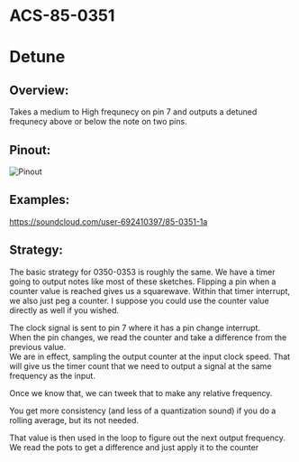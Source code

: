 # ACS-85-0351
Detune
==============

## Overview:
Takes a medium to High frequnecy on pin 7 and outputs a detuned frequnecy above or below the note on two pins.
 
## Pinout:
![Pinout](https://github.com/robstave/ArduinoComponentSketches/blob/master/ACS-85%20ATTiny85%20sketches/ACS-85-0351/images/ACS-85-0351.png) 

 
## Examples:

 https://soundcloud.com/user-692410397/85-0351-1a

## Strategy:

The basic strategy for 0350-0353 is roughly the same.
We have a timer going to output notes like most of these sketches.  Flipping a pin when a counter value is reached gives us a squarewave.
Within that timer interrupt, we also just peg a counter.  I suppose you could use the counter value directly as well if you wished.


The clock signal is sent to pin 7 where it has a pin change interrupt.  
When the pin changes, we read the counter and take a difference from  the previous value.  
We are in effect, sampling the output counter at the input clock speed.  That will give us 
the timer count that we need to output a signal at the same frequency as the input.

Once we know that, we can tweek that to make any relative frequency.

You get more consistency (and less of a quantization sound) if you do a rolling average, but its not needed.

That value is then used in the loop to figure out the next output frequency.  We read the pots to get a difference and just apply it to the counter

 
